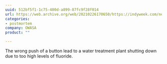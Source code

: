 ```yaml
---
uuid: 512bf5f1-1c75-400d-a899-87fc9f28f014
url: https://web.archive.org/web/20210226170650/https://indyweek.com/news/archives/human-error-caused-owasa-fluoride-overdose-owasa-sorry/
categories:
- postmortem
company: OWASA
product: ""

---
```


The wrong push of a button lead to a water treatment plant shutting down due to too high levels of fluoride.
